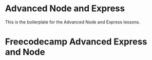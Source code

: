 # Advanced Node and Express

This is the boilerplate for the Advanced Node and Express lessons.

# Freecodecamp Advanced Express and Node
